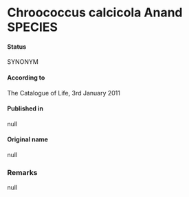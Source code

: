 # Chroococcus calcicola Anand SPECIES

#### Status
SYNONYM

#### According to
The Catalogue of Life, 3rd January 2011

#### Published in
null

#### Original name
null

### Remarks
null